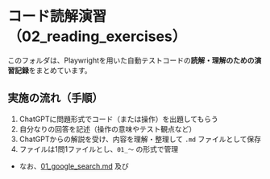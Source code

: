 # コード読解演習（02_reading_exercises）

このフォルダは、Playwrightを用いた自動テストコードの**読解・理解のための演習記録**をまとめています。

## 実施の流れ（手順）

1. ChatGPTに問題形式でコード（または操作）を出題してもらう  
2. 自分なりの回答を記述（操作の意味やテスト観点など）  
3. ChatGPTからの解説を受け、内容を理解・整理して `.md` ファイルとして保存  
4. ファイルは1問1ファイルとし、`01_〜` の形式で管理
- なお、[01_google_search.md](02_reading_exercises/01_google_search.md) 及び
